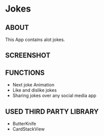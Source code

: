 # Jokes

## ABOUT
This App contains alot jokes.

## SCREENSHOT

## FUNCTIONS
* Next joke Animation
* Like and dislike jokes
* Sharing jokes over any social media app

## USED THIRD PARTY LIBRARY
* ButterKnife
* CardStackView

